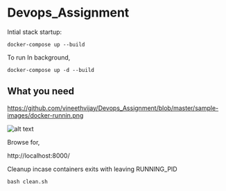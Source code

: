 # Devops_Assignment


Intial stack startup:

```docker-compose up --build ```

To run In background,

```docker-compose up -d --build ```

## What you need

https://github.com/vineethvijay/Devops_Assignment/blob/master/sample-images/docker-runnin.png

![alt text](https://github.com/vineethvijay/Devops_Assignment/blob/master/sample-images/docker-runnin.png)




Browse for,

http://localhost:8000/<endpoints>

Cleanup incase containers exits with leaving RUNNING_PID

```bash clean.sh```
